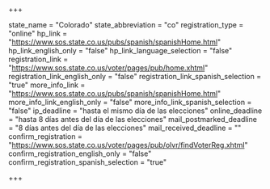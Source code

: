 +++

state_name = "Colorado"
state_abbreviation = "co"
registration_type = "online"
hp_link = "https://www.sos.state.co.us/pubs/spanish/spanishHome.html"
hp_link_english_only = "false"
hp_link_language_selection = "false"
registration_link = "https://www.sos.state.co.us/voter/pages/pub/home.xhtml"
registration_link_english_only = "false"
registration_link_spanish_selection = "true"
more_info_link = "https://www.sos.state.co.us/pubs/spanish/spanishHome.html"
more_info_link_english_only = "false"
more_info_link_spanish_selection = "false"
ip_deadline = "hasta el mismo día de las elecciones"
online_deadline = "hasta 8 días antes del día de las elecciones"
mail_postmarked_deadline = "8 días antes del día de las elecciones"
mail_received_deadline = ""
confirm_registration = "https://www.sos.state.co.us/voter/pages/pub/olvr/findVoterReg.xhtml"
confirm_registration_english_only = "false"
confirm_registration_spanish_selection = "true"

+++